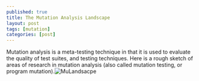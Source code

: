```yaml
---
published: true
title: The Mutation Analysis Landscape
layout: post
tags: [mutation]
categories: [post]
---
```

Mutation analysis is a meta-testing technique in that it is used to evaluate the quality of test suites, and testing techniques. Here is a rough sketch of areas of research in mutation analysis (also called mutation testing, or program mutation).![MuLandsacpe](/resources/posts/mutation-landscape.png)
